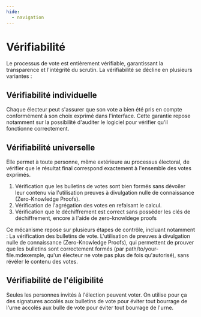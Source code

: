 ```yaml
---
hide:
  - navigation
---
```


# Vérifiabilité

Le processus de vote est entièrement vérifiable, garantissant la transparence et
l'intégrité du scrutin. La vérifiabilité se décline en plusieurs variantes :

## Vérifiabilité individuelle

Chaque électeur peut s'assurer que son vote a bien été pris en compte
conformément à son choix exprimé dans l'interface. Cette garantie repose
notamment sur la possibilité d'auditer le logiciel pour vérifier qu'il
fonctionne correctement.


## Vérifiabilité universelle

Elle permet à toute personne, même extérieure au processus électoral, de
vérifier que le résultat final correspond exactement à l'ensemble des
votes exprimés.

1. Vérification que les bulletins de votes sont bien formés sans dévoiler leur
   contenu via l'utilisation preuves à divulgation nulle de connaissance
   (Zero-Knowledge Proofs).
2. Vérification de l'agrégation des votes en refaisant le calcul.
3. Vérification que le déchiffrement est correct sans posséder les clés de
   déchiffrement, encore à l'aide de zero-knowldege proofs

Ce mécanisme repose sur plusieurs étapes de contrôle,
incluant notamment : La vérification des bulletins de vote.
L'utilisation de preuves à divulgation nulle de connaissance
(Zero-Knowledge Proofs), qui permettent de prouver que les bulletins
sont correctement formés (par path/to/your-file.mdexemple, qu'un électeur ne vote pas plus
de fois qu'autorisé), sans révéler le contenu des votes.

## Vérifiabilité de l'éligibilité

Seules les personnes invités à l'élection peuvent voter. On utilise pour ça des
signatures accolés aux bulletins de vote pour éviter tout bourrage de l'urne
accolés aux bulle de vote pour éviter tout bourrage de l'urne.
